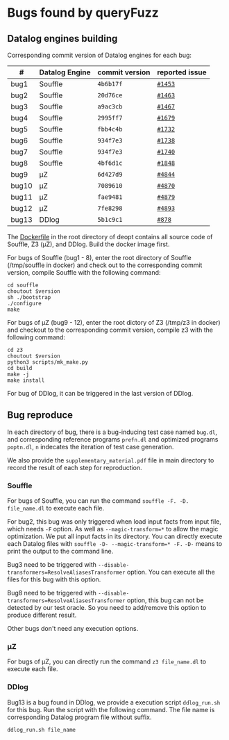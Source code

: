 # Bugs found by queryFuzz

## Datalog engines building

Corresponding commit version of Datalog engines for each bug:

| #     | Datalog Engine | commit version | reported issue                                                     |
| ----- | --------------- | -------------- | ------------------------------------------------------------------ |
| bug1  | Souffle         | `4b6b17f`    | [`#1453`](https://github.com/souffle-lang/souffle/issues/1453)      |
| bug2  | Souffle         | `20d76ce`    | [`#1463`](https://github.com/souffle-lang/souffle/issues/1463)      |
| bug3  | Souffle         | `a9ac3cb`    | [`#1467`](https://github.com/souffle-lang/souffle/issues/1467)      |
| bug4  | Souffle         | `2995ff7`    | [`#1679`](https://github.com/souffle-lang/souffle/issues/1679)      |
| bug5  | Souffle         | `fbb4c4b`    | [`#1732`](https://github.com/souffle-lang/souffle/issues/1732)      |
| bug6  | Souffle         | `934f7e3`    | [`#1738`](https://github.com/souffle-lang/souffle/issues/1738)      |
| bug7  | Souffle         | `934f7e3`    | [`#1740`](https://github.com/souffle-lang/souffle/issues/1740)      |
| bug8  | Souffle         | `4bf6d1c`    | [`#1848`](https://github.com/souffle-lang/souffle/issues/1848)      |
| bug9  | μZ             | `6d427d9`    | [`#4844`](https://github.com/Z3Prover/z3/issues/4844)               |
| bug10 | μZ             | `7089610`    | [`#4870`](https://github.com/Z3Prover/z3/issues/4870)               |
| bug11 | μZ             | `fae9481`    | [`#4879`](https://github.com/Z3Prover/z3/issues/4879)               |
| bug12 | μZ             | `7fe8298`    | [`#4893`](https://github.com/Z3Prover/z3/issues/4893)               |
| bug13 | DDlog           | `5b1c9c1`    | [`#878`](https://github.com/vmware/differential-datalog/issues/878) |

The [Dockerfile](../../Dockerfile) in the root directory of deopt contains all source code of Souffle, Z3 (μZ), and DDlog. Build the docker image first.

For bugs of Souffle (bug1 - 8), enter the root directory of Souffle (/tmp/souffle in docker) and check out to the corresponding commit version, compile Souffle with the following command:

```
cd souffle
choutout $version
sh ./bootstrap
./configure
make
```

For bugs of μZ (bug9 - 12), enter the root dictory of Z3 (/tmp/z3 in docker) and checkout to the corresponding commit version, compile z3 with the following command:

```
cd z3
choutout $version
python3 scripts/mk_make.py
cd build
make -j
make install
```

For bug of DDlog, it can be triggered in the last version of DDlog.

## Bug reproduce

In each directory of bug, there is a bug-inducing test case named `bug.dl`, and corresponding reference programs `prefn.dl` and optimized programs `poptn.dl`, `n` indecates the iteration of test case generation.

We also provide the `supplementary_material.pdf` file in main directory to record the result of each step for reproduction.

### Souffle

For bugs of Souffle, you can run the command `souffle -F. -D. file_name.dl` to execute each file.

For bug2, this bug was only triggered when load input facts from input file, which needs `-F` option. As well as `--magic-transform=*` to allow the magic optimization. We put all input facts in its directory. You can directly execute each Datalog files with `souffle -D- --magic-transform=* -F.` `-D-` means to print the output to the command line.

Bug3 need to be triggered with `--disable-transformers=ResolveAliasesTransformer` option. You can execute all the files for this bug with this option.

Bug8 need to be triggered with `--disable-transformers=ResolveAliasesTransformer` option, this bug can not be detected by our test oracle. So you need to add/remove this option to produce different result.

Other bugs don't need any execution options.

### μZ

For bugs of μZ, you can directly run the command `z3 file_name.dl` to execute each file.

### DDlog

Bug13 is a bug found in DDlog, we provide a execution script `ddlog_run.sh` for this bug. Run the script with the following command. The file name is corresponding Datalog program file without suffix.

```
ddlog_run.sh file_name
```
